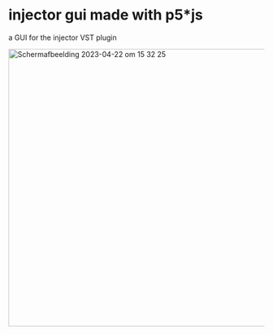 # injector gui made with p5*js
a GUI for the injector VST plugin


<img width="546" alt="Scherm­afbeelding 2023-04-22 om 15 32 25" src="https://user-images.githubusercontent.com/18028372/233788094-dc43d29b-0ce1-4441-8fcd-808a01623597.png">

